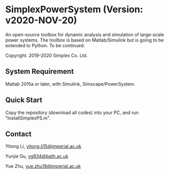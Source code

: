 # SimplexPowerSystem (Version: v2020-NOV-20)

An open-source toolbox for dynamic analysis and simulation of large-scale power systems.
The toolbox is based on Matlab/Simulink but is going to be extended to Python. To be continued.

Copyright. 2019-2020 Simplex Co. Ltd.

## System Requirement

Matlab 2015a or later, with Simulink, Simscape/PowerSystem.

## Quick Start

Copy the repository (download all codes) into your PC, and run "InstallSimplexPS.m".

## Contact

Yitong Li, yitong.li15@imperial.ac.uk

Yunjie Gu, yg934@bath.ac.uk

Yue Zhu, yue.zhu18@imperial.ac.uk